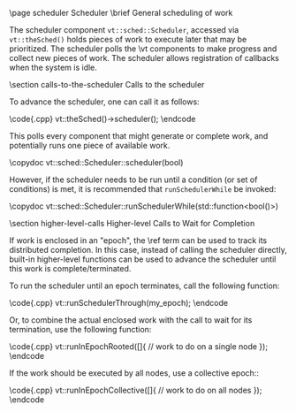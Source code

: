 \page scheduler Scheduler
\brief General scheduling of work

The scheduler component `vt::sched::Scheduler`, accessed via `vt::theSched()`
holds pieces of work to execute later that may be prioritized. The scheduler
polls the \vt components to make progress and collect new pieces of work. The
scheduler allows registration of callbacks when the system is idle.

\section calls-to-the-scheduler Calls to the scheduler

To advance the scheduler, one can call it as follows:

\code{.cpp}
vt::theSched()->scheduler();
\endcode

This polls every component that might generate or complete work, and potentially
runs one piece of available work.

\copydoc vt::sched::Scheduler::scheduler(bool)

However, if the scheduler needs to be run until a condition (or set of
conditions) is met, it is recommended that `runSchedulerWhile` be invoked:

\copydoc vt::sched::Scheduler::runSchedulerWhile(std::function<bool()>)

\section higher-level-calls Higher-level Calls to Wait for Completion

If work is enclosed in an "epoch", the \ref term can be used to track its
distributed completion. In this case, instead of calling the scheduler directly,
built-in higher-level functions can be used to advance the scheduler until this
work is complete/terminated.

To run the scheduler until an epoch terminates, call the following function:

\code{.cpp}
vt::runSchedulerThrough(my_epoch);
\endcode

Or, to combine the actual enclosed work with the call to wait for its
termination, use the following function:

\code{.cpp}
vt::runInEpochRooted([]{
  // work to do on a single node
});
\endcode

If the work should be executed by all nodes, use a collective epoch::

\code{.cpp}
vt::runInEpochCollective([]{
  // work to do on all nodes
});
\endcode
